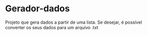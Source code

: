 # Gerador-dados
Projeto que gera dados a partir de uma lista. Se desejar, é possível converter os seus dados para um arquivo .txt

